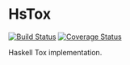# HsTox

[![Build Status](https://api.travis-ci.org/TokTok/hstox.svg)](https://travis-ci.org/TokTok/hstox)
[![Coverage Status](https://coveralls.io/repos/github/TokTok/hstox/badge.svg?branch=master)](https://coveralls.io/github/TokTok/hstox?branch=master)

Haskell Tox implementation.
